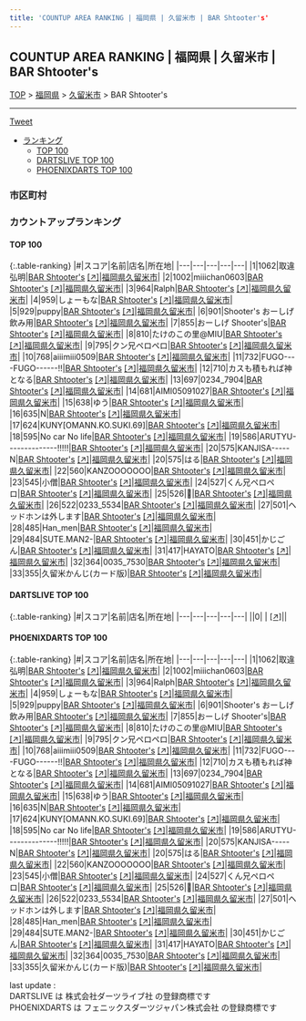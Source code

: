 ```yaml
---
title: 'COUNTUP AREA RANKING | 福岡県 | 久留米市 | BAR Shtooter's'
---
```

## COUNTUP AREA RANKING | 福岡県 | 久留米市 | BAR Shtooter's

[TOP](/darts/rank/) > [福岡県](/darts/rank/福岡県/) > [久留米市](/darts/rank/福岡県/久留米市/) > BAR Shtooter's

___

<a href="https://twitter.com/share?ref_src=twsrc%5Etfw" data-text="COUNTUP AREA RANKING | 福岡県久留米市BAR Shtooter's" class="twitter-share-button" data-hashtags="DARTSLIVE,PHOENIXDARTS,darts,ダーツ" data-show-count="false">Tweet</a>

* [ランキング](#カウントアップランキング)
    * [TOP 100](#top-100)
    * [DARTSLIVE TOP 100](#dartslive-top-100)
    * [PHOENIXDARTS TOP 100](#phoenixdarts-top-100)

### 市区町村

<ul>

</ul>

### カウントアップランキング

#### TOP 100



{:.table-ranking}
|#|スコア|名前|店名|所在地|
|---|---|---|---|---|
|1|1062|<span class="rank-name-pd"><span class="pro-icon-pd"></span>取違 弘明</span>|<a href="/darts/rank/shops/91672.html">BAR Shtooter's</a> <a href="https://vs.phoenixdarts.com/jp/shop/shopDetailInfo/s_91672?s_seq=91672">[↗]</a>|<a href="/darts/rank/福岡県/久留米市">福岡県久留米市</a>|
|2|1002|<span class="rank-name-pd">miiichan0603</span>|<a href="/darts/rank/shops/91672.html">BAR Shtooter's</a> <a href="https://vs.phoenixdarts.com/jp/shop/shopDetailInfo/s_91672?s_seq=91672">[↗]</a>|<a href="/darts/rank/福岡県/久留米市">福岡県久留米市</a>|
|3|964|<span class="rank-name-pd">Ralph</span>|<a href="/darts/rank/shops/91672.html">BAR Shtooter's</a> <a href="https://vs.phoenixdarts.com/jp/shop/shopDetailInfo/s_91672?s_seq=91672">[↗]</a>|<a href="/darts/rank/福岡県/久留米市">福岡県久留米市</a>|
|4|959|<span class="rank-name-pd">しょーもな</span>|<a href="/darts/rank/shops/91672.html">BAR Shtooter's</a> <a href="https://vs.phoenixdarts.com/jp/shop/shopDetailInfo/s_91672?s_seq=91672">[↗]</a>|<a href="/darts/rank/福岡県/久留米市">福岡県久留米市</a>|
|5|929|<span class="rank-name-pd">puppy</span>|<a href="/darts/rank/shops/91672.html">BAR Shtooter's</a> <a href="https://vs.phoenixdarts.com/jp/shop/shopDetailInfo/s_91672?s_seq=91672">[↗]</a>|<a href="/darts/rank/福岡県/久留米市">福岡県久留米市</a>|
|6|901|<span class="rank-name-pd">Shooter&#x27;s おーしげ飲み用</span>|<a href="/darts/rank/shops/91672.html">BAR Shtooter's</a> <a href="https://vs.phoenixdarts.com/jp/shop/shopDetailInfo/s_91672?s_seq=91672">[↗]</a>|<a href="/darts/rank/福岡県/久留米市">福岡県久留米市</a>|
|7|855|<span class="rank-name-pd">おーしげ  Shooter&#x27;s</span>|<a href="/darts/rank/shops/91672.html">BAR Shtooter's</a> <a href="https://vs.phoenixdarts.com/jp/shop/shopDetailInfo/s_91672?s_seq=91672">[↗]</a>|<a href="/darts/rank/福岡県/久留米市">福岡県久留米市</a>|
|8|810|<span class="rank-name-pd">たけのこの里@MIU</span>|<a href="/darts/rank/shops/91672.html">BAR Shtooter's</a> <a href="https://vs.phoenixdarts.com/jp/shop/shopDetailInfo/s_91672?s_seq=91672">[↗]</a>|<a href="/darts/rank/福岡県/久留米市">福岡県久留米市</a>|
|9|795|<span class="rank-name-pd">クン兄ペロペロ</span>|<a href="/darts/rank/shops/91672.html">BAR Shtooter's</a> <a href="https://vs.phoenixdarts.com/jp/shop/shopDetailInfo/s_91672?s_seq=91672">[↗]</a>|<a href="/darts/rank/福岡県/久留米市">福岡県久留米市</a>|
|10|768|<span class="rank-name-pd">aiiimiii0509</span>|<a href="/darts/rank/shops/91672.html">BAR Shtooter's</a> <a href="https://vs.phoenixdarts.com/jp/shop/shopDetailInfo/s_91672?s_seq=91672">[↗]</a>|<a href="/darts/rank/福岡県/久留米市">福岡県久留米市</a>|
|11|732|<span class="rank-name-pd">FUGO----FUGO------!!</span>|<a href="/darts/rank/shops/91672.html">BAR Shtooter's</a> <a href="https://vs.phoenixdarts.com/jp/shop/shopDetailInfo/s_91672?s_seq=91672">[↗]</a>|<a href="/darts/rank/福岡県/久留米市">福岡県久留米市</a>|
|12|710|<span class="rank-name-pd">カスも積もれば神となる</span>|<a href="/darts/rank/shops/91672.html">BAR Shtooter's</a> <a href="https://vs.phoenixdarts.com/jp/shop/shopDetailInfo/s_91672?s_seq=91672">[↗]</a>|<a href="/darts/rank/福岡県/久留米市">福岡県久留米市</a>|
|13|697|<span class="rank-name-pd">0234_7904</span>|<a href="/darts/rank/shops/91672.html">BAR Shtooter's</a> <a href="https://vs.phoenixdarts.com/jp/shop/shopDetailInfo/s_91672?s_seq=91672">[↗]</a>|<a href="/darts/rank/福岡県/久留米市">福岡県久留米市</a>|
|14|681|<span class="rank-name-pd">AIMI05091027</span>|<a href="/darts/rank/shops/91672.html">BAR Shtooter's</a> <a href="https://vs.phoenixdarts.com/jp/shop/shopDetailInfo/s_91672?s_seq=91672">[↗]</a>|<a href="/darts/rank/福岡県/久留米市">福岡県久留米市</a>|
|15|638|<span class="rank-name-pd">ゆう</span>|<a href="/darts/rank/shops/91672.html">BAR Shtooter's</a> <a href="https://vs.phoenixdarts.com/jp/shop/shopDetailInfo/s_91672?s_seq=91672">[↗]</a>|<a href="/darts/rank/福岡県/久留米市">福岡県久留米市</a>|
|16|635|<span class="rank-name-pd">N</span>|<a href="/darts/rank/shops/91672.html">BAR Shtooter's</a> <a href="https://vs.phoenixdarts.com/jp/shop/shopDetailInfo/s_91672?s_seq=91672">[↗]</a>|<a href="/darts/rank/福岡県/久留米市">福岡県久留米市</a>|
|17|624|<span class="rank-name-pd">KUNY[OMANN.KO.SUKI.69]</span>|<a href="/darts/rank/shops/91672.html">BAR Shtooter's</a> <a href="https://vs.phoenixdarts.com/jp/shop/shopDetailInfo/s_91672?s_seq=91672">[↗]</a>|<a href="/darts/rank/福岡県/久留米市">福岡県久留米市</a>|
|18|595|<span class="rank-name-pd">No car No life</span>|<a href="/darts/rank/shops/91672.html">BAR Shtooter's</a> <a href="https://vs.phoenixdarts.com/jp/shop/shopDetailInfo/s_91672?s_seq=91672">[↗]</a>|<a href="/darts/rank/福岡県/久留米市">福岡県久留米市</a>|
|19|586|<span class="rank-name-pd">ARUTYU--------------!!!!!</span>|<a href="/darts/rank/shops/91672.html">BAR Shtooter's</a> <a href="https://vs.phoenixdarts.com/jp/shop/shopDetailInfo/s_91672?s_seq=91672">[↗]</a>|<a href="/darts/rank/福岡県/久留米市">福岡県久留米市</a>|
|20|575|<span class="rank-name-pd">KANJISA-----N</span>|<a href="/darts/rank/shops/91672.html">BAR Shtooter's</a> <a href="https://vs.phoenixdarts.com/jp/shop/shopDetailInfo/s_91672?s_seq=91672">[↗]</a>|<a href="/darts/rank/福岡県/久留米市">福岡県久留米市</a>|
|20|575|<span class="rank-name-pd">はる</span>|<a href="/darts/rank/shops/91672.html">BAR Shtooter's</a> <a href="https://vs.phoenixdarts.com/jp/shop/shopDetailInfo/s_91672?s_seq=91672">[↗]</a>|<a href="/darts/rank/福岡県/久留米市">福岡県久留米市</a>|
|22|560|<span class="rank-name-pd">KANZOOOOOOO</span>|<a href="/darts/rank/shops/91672.html">BAR Shtooter's</a> <a href="https://vs.phoenixdarts.com/jp/shop/shopDetailInfo/s_91672?s_seq=91672">[↗]</a>|<a href="/darts/rank/福岡県/久留米市">福岡県久留米市</a>|
|23|545|<span class="rank-name-pd">小僧</span>|<a href="/darts/rank/shops/91672.html">BAR Shtooter's</a> <a href="https://vs.phoenixdarts.com/jp/shop/shopDetailInfo/s_91672?s_seq=91672">[↗]</a>|<a href="/darts/rank/福岡県/久留米市">福岡県久留米市</a>|
|24|527|<span class="rank-name-pd">くん兄ペロペロ</span>|<a href="/darts/rank/shops/91672.html">BAR Shtooter's</a> <a href="https://vs.phoenixdarts.com/jp/shop/shopDetailInfo/s_91672?s_seq=91672">[↗]</a>|<a href="/darts/rank/福岡県/久留米市">福岡県久留米市</a>|
|25|526|<span class="rank-name-pd">🦟</span>|<a href="/darts/rank/shops/91672.html">BAR Shtooter's</a> <a href="https://vs.phoenixdarts.com/jp/shop/shopDetailInfo/s_91672?s_seq=91672">[↗]</a>|<a href="/darts/rank/福岡県/久留米市">福岡県久留米市</a>|
|26|522|<span class="rank-name-pd">0233_5534</span>|<a href="/darts/rank/shops/91672.html">BAR Shtooter's</a> <a href="https://vs.phoenixdarts.com/jp/shop/shopDetailInfo/s_91672?s_seq=91672">[↗]</a>|<a href="/darts/rank/福岡県/久留米市">福岡県久留米市</a>|
|27|501|<span class="rank-name-pd">ヘッドホンは外します</span>|<a href="/darts/rank/shops/91672.html">BAR Shtooter's</a> <a href="https://vs.phoenixdarts.com/jp/shop/shopDetailInfo/s_91672?s_seq=91672">[↗]</a>|<a href="/darts/rank/福岡県/久留米市">福岡県久留米市</a>|
|28|485|<span class="rank-name-pd">Han_men</span>|<a href="/darts/rank/shops/91672.html">BAR Shtooter's</a> <a href="https://vs.phoenixdarts.com/jp/shop/shopDetailInfo/s_91672?s_seq=91672">[↗]</a>|<a href="/darts/rank/福岡県/久留米市">福岡県久留米市</a>|
|29|484|<span class="rank-name-pd">SUTE.MAN2-</span>|<a href="/darts/rank/shops/91672.html">BAR Shtooter's</a> <a href="https://vs.phoenixdarts.com/jp/shop/shopDetailInfo/s_91672?s_seq=91672">[↗]</a>|<a href="/darts/rank/福岡県/久留米市">福岡県久留米市</a>|
|30|451|<span class="rank-name-pd">かじごん</span>|<a href="/darts/rank/shops/91672.html">BAR Shtooter's</a> <a href="https://vs.phoenixdarts.com/jp/shop/shopDetailInfo/s_91672?s_seq=91672">[↗]</a>|<a href="/darts/rank/福岡県/久留米市">福岡県久留米市</a>|
|31|417|<span class="rank-name-pd">HAYATO</span>|<a href="/darts/rank/shops/91672.html">BAR Shtooter's</a> <a href="https://vs.phoenixdarts.com/jp/shop/shopDetailInfo/s_91672?s_seq=91672">[↗]</a>|<a href="/darts/rank/福岡県/久留米市">福岡県久留米市</a>|
|32|364|<span class="rank-name-pd">0035_7530</span>|<a href="/darts/rank/shops/91672.html">BAR Shtooter's</a> <a href="https://vs.phoenixdarts.com/jp/shop/shopDetailInfo/s_91672?s_seq=91672">[↗]</a>|<a href="/darts/rank/福岡県/久留米市">福岡県久留米市</a>|
|33|355|<span class="rank-name-pd">久留米かんじ(カード版)</span>|<a href="/darts/rank/shops/91672.html">BAR Shtooter's</a> <a href="https://vs.phoenixdarts.com/jp/shop/shopDetailInfo/s_91672?s_seq=91672">[↗]</a>|<a href="/darts/rank/福岡県/久留米市">福岡県久留米市</a>|


#### DARTSLIVE TOP 100



{:.table-ranking}
|#|スコア|名前|店名|所在地|
|---|---|---|---|---|
||0|<span class="rank-name-dl"> </span>|<a href="/darts/rank/shops/.html"></a> <a href="">[↗]</a>|<a href="/darts/rank//"></a>|


#### PHOENIXDARTS TOP 100



{:.table-ranking}
|#|スコア|名前|店名|所在地|
|---|---|---|---|---|
|1|1062|<span class="rank-name-pd"><span class="pro-icon-pd"></span>取違 弘明</span>|<a href="/darts/rank/shops/91672.html">BAR Shtooter's</a> <a href="https://vs.phoenixdarts.com/jp/shop/shopDetailInfo/s_91672?s_seq=91672">[↗]</a>|<a href="/darts/rank/福岡県/久留米市">福岡県久留米市</a>|
|2|1002|<span class="rank-name-pd">miiichan0603</span>|<a href="/darts/rank/shops/91672.html">BAR Shtooter's</a> <a href="https://vs.phoenixdarts.com/jp/shop/shopDetailInfo/s_91672?s_seq=91672">[↗]</a>|<a href="/darts/rank/福岡県/久留米市">福岡県久留米市</a>|
|3|964|<span class="rank-name-pd">Ralph</span>|<a href="/darts/rank/shops/91672.html">BAR Shtooter's</a> <a href="https://vs.phoenixdarts.com/jp/shop/shopDetailInfo/s_91672?s_seq=91672">[↗]</a>|<a href="/darts/rank/福岡県/久留米市">福岡県久留米市</a>|
|4|959|<span class="rank-name-pd">しょーもな</span>|<a href="/darts/rank/shops/91672.html">BAR Shtooter's</a> <a href="https://vs.phoenixdarts.com/jp/shop/shopDetailInfo/s_91672?s_seq=91672">[↗]</a>|<a href="/darts/rank/福岡県/久留米市">福岡県久留米市</a>|
|5|929|<span class="rank-name-pd">puppy</span>|<a href="/darts/rank/shops/91672.html">BAR Shtooter's</a> <a href="https://vs.phoenixdarts.com/jp/shop/shopDetailInfo/s_91672?s_seq=91672">[↗]</a>|<a href="/darts/rank/福岡県/久留米市">福岡県久留米市</a>|
|6|901|<span class="rank-name-pd">Shooter&#x27;s おーしげ飲み用</span>|<a href="/darts/rank/shops/91672.html">BAR Shtooter's</a> <a href="https://vs.phoenixdarts.com/jp/shop/shopDetailInfo/s_91672?s_seq=91672">[↗]</a>|<a href="/darts/rank/福岡県/久留米市">福岡県久留米市</a>|
|7|855|<span class="rank-name-pd">おーしげ  Shooter&#x27;s</span>|<a href="/darts/rank/shops/91672.html">BAR Shtooter's</a> <a href="https://vs.phoenixdarts.com/jp/shop/shopDetailInfo/s_91672?s_seq=91672">[↗]</a>|<a href="/darts/rank/福岡県/久留米市">福岡県久留米市</a>|
|8|810|<span class="rank-name-pd">たけのこの里@MIU</span>|<a href="/darts/rank/shops/91672.html">BAR Shtooter's</a> <a href="https://vs.phoenixdarts.com/jp/shop/shopDetailInfo/s_91672?s_seq=91672">[↗]</a>|<a href="/darts/rank/福岡県/久留米市">福岡県久留米市</a>|
|9|795|<span class="rank-name-pd">クン兄ペロペロ</span>|<a href="/darts/rank/shops/91672.html">BAR Shtooter's</a> <a href="https://vs.phoenixdarts.com/jp/shop/shopDetailInfo/s_91672?s_seq=91672">[↗]</a>|<a href="/darts/rank/福岡県/久留米市">福岡県久留米市</a>|
|10|768|<span class="rank-name-pd">aiiimiii0509</span>|<a href="/darts/rank/shops/91672.html">BAR Shtooter's</a> <a href="https://vs.phoenixdarts.com/jp/shop/shopDetailInfo/s_91672?s_seq=91672">[↗]</a>|<a href="/darts/rank/福岡県/久留米市">福岡県久留米市</a>|
|11|732|<span class="rank-name-pd">FUGO----FUGO------!!</span>|<a href="/darts/rank/shops/91672.html">BAR Shtooter's</a> <a href="https://vs.phoenixdarts.com/jp/shop/shopDetailInfo/s_91672?s_seq=91672">[↗]</a>|<a href="/darts/rank/福岡県/久留米市">福岡県久留米市</a>|
|12|710|<span class="rank-name-pd">カスも積もれば神となる</span>|<a href="/darts/rank/shops/91672.html">BAR Shtooter's</a> <a href="https://vs.phoenixdarts.com/jp/shop/shopDetailInfo/s_91672?s_seq=91672">[↗]</a>|<a href="/darts/rank/福岡県/久留米市">福岡県久留米市</a>|
|13|697|<span class="rank-name-pd">0234_7904</span>|<a href="/darts/rank/shops/91672.html">BAR Shtooter's</a> <a href="https://vs.phoenixdarts.com/jp/shop/shopDetailInfo/s_91672?s_seq=91672">[↗]</a>|<a href="/darts/rank/福岡県/久留米市">福岡県久留米市</a>|
|14|681|<span class="rank-name-pd">AIMI05091027</span>|<a href="/darts/rank/shops/91672.html">BAR Shtooter's</a> <a href="https://vs.phoenixdarts.com/jp/shop/shopDetailInfo/s_91672?s_seq=91672">[↗]</a>|<a href="/darts/rank/福岡県/久留米市">福岡県久留米市</a>|
|15|638|<span class="rank-name-pd">ゆう</span>|<a href="/darts/rank/shops/91672.html">BAR Shtooter's</a> <a href="https://vs.phoenixdarts.com/jp/shop/shopDetailInfo/s_91672?s_seq=91672">[↗]</a>|<a href="/darts/rank/福岡県/久留米市">福岡県久留米市</a>|
|16|635|<span class="rank-name-pd">N</span>|<a href="/darts/rank/shops/91672.html">BAR Shtooter's</a> <a href="https://vs.phoenixdarts.com/jp/shop/shopDetailInfo/s_91672?s_seq=91672">[↗]</a>|<a href="/darts/rank/福岡県/久留米市">福岡県久留米市</a>|
|17|624|<span class="rank-name-pd">KUNY[OMANN.KO.SUKI.69]</span>|<a href="/darts/rank/shops/91672.html">BAR Shtooter's</a> <a href="https://vs.phoenixdarts.com/jp/shop/shopDetailInfo/s_91672?s_seq=91672">[↗]</a>|<a href="/darts/rank/福岡県/久留米市">福岡県久留米市</a>|
|18|595|<span class="rank-name-pd">No car No life</span>|<a href="/darts/rank/shops/91672.html">BAR Shtooter's</a> <a href="https://vs.phoenixdarts.com/jp/shop/shopDetailInfo/s_91672?s_seq=91672">[↗]</a>|<a href="/darts/rank/福岡県/久留米市">福岡県久留米市</a>|
|19|586|<span class="rank-name-pd">ARUTYU--------------!!!!!</span>|<a href="/darts/rank/shops/91672.html">BAR Shtooter's</a> <a href="https://vs.phoenixdarts.com/jp/shop/shopDetailInfo/s_91672?s_seq=91672">[↗]</a>|<a href="/darts/rank/福岡県/久留米市">福岡県久留米市</a>|
|20|575|<span class="rank-name-pd">KANJISA-----N</span>|<a href="/darts/rank/shops/91672.html">BAR Shtooter's</a> <a href="https://vs.phoenixdarts.com/jp/shop/shopDetailInfo/s_91672?s_seq=91672">[↗]</a>|<a href="/darts/rank/福岡県/久留米市">福岡県久留米市</a>|
|20|575|<span class="rank-name-pd">はる</span>|<a href="/darts/rank/shops/91672.html">BAR Shtooter's</a> <a href="https://vs.phoenixdarts.com/jp/shop/shopDetailInfo/s_91672?s_seq=91672">[↗]</a>|<a href="/darts/rank/福岡県/久留米市">福岡県久留米市</a>|
|22|560|<span class="rank-name-pd">KANZOOOOOOO</span>|<a href="/darts/rank/shops/91672.html">BAR Shtooter's</a> <a href="https://vs.phoenixdarts.com/jp/shop/shopDetailInfo/s_91672?s_seq=91672">[↗]</a>|<a href="/darts/rank/福岡県/久留米市">福岡県久留米市</a>|
|23|545|<span class="rank-name-pd">小僧</span>|<a href="/darts/rank/shops/91672.html">BAR Shtooter's</a> <a href="https://vs.phoenixdarts.com/jp/shop/shopDetailInfo/s_91672?s_seq=91672">[↗]</a>|<a href="/darts/rank/福岡県/久留米市">福岡県久留米市</a>|
|24|527|<span class="rank-name-pd">くん兄ペロペロ</span>|<a href="/darts/rank/shops/91672.html">BAR Shtooter's</a> <a href="https://vs.phoenixdarts.com/jp/shop/shopDetailInfo/s_91672?s_seq=91672">[↗]</a>|<a href="/darts/rank/福岡県/久留米市">福岡県久留米市</a>|
|25|526|<span class="rank-name-pd">🦟</span>|<a href="/darts/rank/shops/91672.html">BAR Shtooter's</a> <a href="https://vs.phoenixdarts.com/jp/shop/shopDetailInfo/s_91672?s_seq=91672">[↗]</a>|<a href="/darts/rank/福岡県/久留米市">福岡県久留米市</a>|
|26|522|<span class="rank-name-pd">0233_5534</span>|<a href="/darts/rank/shops/91672.html">BAR Shtooter's</a> <a href="https://vs.phoenixdarts.com/jp/shop/shopDetailInfo/s_91672?s_seq=91672">[↗]</a>|<a href="/darts/rank/福岡県/久留米市">福岡県久留米市</a>|
|27|501|<span class="rank-name-pd">ヘッドホンは外します</span>|<a href="/darts/rank/shops/91672.html">BAR Shtooter's</a> <a href="https://vs.phoenixdarts.com/jp/shop/shopDetailInfo/s_91672?s_seq=91672">[↗]</a>|<a href="/darts/rank/福岡県/久留米市">福岡県久留米市</a>|
|28|485|<span class="rank-name-pd">Han_men</span>|<a href="/darts/rank/shops/91672.html">BAR Shtooter's</a> <a href="https://vs.phoenixdarts.com/jp/shop/shopDetailInfo/s_91672?s_seq=91672">[↗]</a>|<a href="/darts/rank/福岡県/久留米市">福岡県久留米市</a>|
|29|484|<span class="rank-name-pd">SUTE.MAN2-</span>|<a href="/darts/rank/shops/91672.html">BAR Shtooter's</a> <a href="https://vs.phoenixdarts.com/jp/shop/shopDetailInfo/s_91672?s_seq=91672">[↗]</a>|<a href="/darts/rank/福岡県/久留米市">福岡県久留米市</a>|
|30|451|<span class="rank-name-pd">かじごん</span>|<a href="/darts/rank/shops/91672.html">BAR Shtooter's</a> <a href="https://vs.phoenixdarts.com/jp/shop/shopDetailInfo/s_91672?s_seq=91672">[↗]</a>|<a href="/darts/rank/福岡県/久留米市">福岡県久留米市</a>|
|31|417|<span class="rank-name-pd">HAYATO</span>|<a href="/darts/rank/shops/91672.html">BAR Shtooter's</a> <a href="https://vs.phoenixdarts.com/jp/shop/shopDetailInfo/s_91672?s_seq=91672">[↗]</a>|<a href="/darts/rank/福岡県/久留米市">福岡県久留米市</a>|
|32|364|<span class="rank-name-pd">0035_7530</span>|<a href="/darts/rank/shops/91672.html">BAR Shtooter's</a> <a href="https://vs.phoenixdarts.com/jp/shop/shopDetailInfo/s_91672?s_seq=91672">[↗]</a>|<a href="/darts/rank/福岡県/久留米市">福岡県久留米市</a>|
|33|355|<span class="rank-name-pd">久留米かんじ(カード版)</span>|<a href="/darts/rank/shops/91672.html">BAR Shtooter's</a> <a href="https://vs.phoenixdarts.com/jp/shop/shopDetailInfo/s_91672?s_seq=91672">[↗]</a>|<a href="/darts/rank/福岡県/久留米市">福岡県久留米市</a>|


<div class="footer border-top border-gray-light mt-5 pt-3 text-right text-gray">
    last update : <span style="font-weight: italic" id="foot_last_modified"></span><br />
    DARTSLIVE は 株式会社ダーツライブ社 の登録商標です<br />
    PHOENIXDARTS は フェニックスダーツジャパン株式会社 の登録商標です<br />
</div>

<script src="https://cdnjs.cloudflare.com/ajax/libs/jquery.tablesorter/2.31.3/js/jquery.tablesorter.min.js" integrity="sha512-qzgd5cYSZcosqpzpn7zF2ZId8f/8CHmFKZ8j7mU4OUXTNRd5g+ZHBPsgKEwoqxCtdQvExE5LprwwPAgoicguNg==" crossorigin="anonymous" referrerpolicy="no-referrer"></script>
<link rel="stylesheet" href="https://cdnjs.cloudflare.com/ajax/libs/jquery.tablesorter/2.31.3/css/theme.default.min.css" integrity="sha512-wghhOJkjQX0Lh3NSWvNKeZ0ZpNn+SPVXX1Qyc9OCaogADktxrBiBdKGDoqVUOyhStvMBmJQ8ZdMHiR3wuEq8+w==" crossorigin="anonymous" referrerpolicy="no-referrer" />
<script>
$(function() {
    $(".table-ranking").tablesorter({sortList:[[0, 0]]});
    $("#foot_last_modified").text(formatDate(new Date(document.lastModified), 'yyyy-MM-dd HH:mm:ss'));
});
</script>

<script async src="https://platform.twitter.com/widgets.js" charset="utf-8"></script>